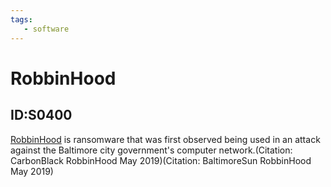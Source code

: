 ```yaml
---
tags:
   - software
---
```

# RobbinHood
## ID:S0400
[RobbinHood](/mitre/software/S0400) is ransomware that was first observed being used in an attack against the Baltimore city government's computer network.(Citation: CarbonBlack RobbinHood May 2019)(Citation: BaltimoreSun RobbinHood May 2019)
